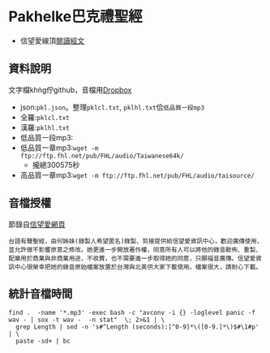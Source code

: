 # Pakhelke巴克禮聖經

- 信望愛線頂[閱讀經文](http://taigi.fhl.net/list.html)

## 資料說明
文字檔khǹg佇github，音檔用[Dropbox](https://www.dropbox.com/sh/d8im0w9xin3sdmi/AACxK89PXCeXRr3DKeGyJj9Ma?dl=0)
- json:`pkl.json`。整理`pklcl.txt`, `pklhl.txt`佮`低品質一段mp3`
- 全羅:`pklcl.txt`
- 漢羅:`pklhl.txt`
- 低品質一段mp3:
- 低品質一章mp3:`wget -m ftp://ftp.fhl.net/pub/FHL/audio/Taiwanese64k/`
  - 攏總300575秒
- 高品質一章mp3:`wget -m ftp://ftp.fhl.net/pub/FHL/audio/taisource/`

## 音檔授權
節錄自[信望愛網頁](http://bible.fhl.net/new/audio.html)
```
台語有聲聖經，由何姊妹(錄製人希望匿名)錄製、剪接提供給信望愛資訊中心，歡迎廣傳使用，並允許做不影響原意之修改。她更進一步開放著作權，同意所有人可以將他的錄音散佈、重製、配樂用於商業與非商業用途，不收費，也不需要進一步取得她的同意，只願福音廣傳。信望愛資訊中心很榮幸把她的錄音原始檔案放置於台灣與北美供大家下載使用。檔案很大，請耐心下載。
 ```

## 統計音檔時間
```
find .  -name '*.mp3' -exec bash -c "avconv -i {} -loglevel panic -f wav - | sox -t wav -  -n stat"  \; 2>&1 | \
  grep Length | sed -n 's#^Length (seconds):[^0-9]*\([0-9.]*\)$#\1#p' | \
  paste -sd+ | bc
```